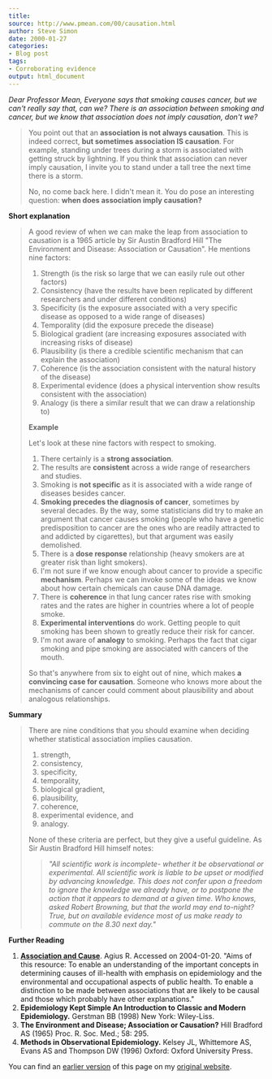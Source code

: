 ```yaml
---
title: 
source: http://www.pmean.com/00/causation.html
author: Steve Simon
date: 2000-01-27
categories:
- Blog post
tags:
- Corroborating evidence
output: html_document
---
```

*Dear Professor Mean, Everyone says that smoking causes cancer, but we
can't really say that, can we? There is an association between smoking
and cancer, but we know that association does not imply causation,
don't we?*

> You point out that an **association is not always causation**. This is
> indeed correct, **but sometimes association IS causation**. For
> example, standing under trees during a storm is associated with
> getting struck by lightning. If you think that association can never
> imply causation, I invite you to stand under a tall tree the next time
> there is a storm.
>
> No, no come back here. I didn't mean it. You do pose an interesting
> question: **when does association imply causation?**

**Short explanation**

> A good review of when we can make the leap from association to
> causation is a 1965 article by Sir Austin Bradford Hill "The
> Environment and Disease: Association or Causation". He mentions nine
> factors:
>
> 1.  Strength (is the risk so large that we can easily rule out other
>     factors)
> 2.  Consistency (have the results have been replicated by different
>     researchers and under different conditions)
> 3.  Specificity (is the exposure associated with a very specific
>     disease as opposed to a wide range of diseases)
> 4.  Temporality (did the exposure precede the disease)
> 5.  Biological gradient (are increasing exposures associated with
>     increasing risks of disease)
> 6.  Plausibility (is there a credible scientific mechanism that can
>     explain the association)
> 7.  Coherence (is the association consistent with the natural history
>     of the disease)
> 8.  Experimental evidence (does a physical intervention show results
>     consistent with the association)
> 9.  Analogy (is there a similar result that we can draw a relationship
>     to)
>
> **Example**
>
> Let's look at these nine factors with respect to smoking.
>
> 1.  There certainly is a **strong association**.
> 2.  The results are **consistent** across a wide range of researchers
>     and studies.
> 3.  Smoking is **not specific** as it is associated with a wide range
>     of diseases besides cancer.
> 4.  **Smoking precedes the diagnosis of cancer**, sometimes by several
>     decades. By the way, some statisticians did try to make an
>     argument that cancer causes smoking (people who have a genetic
>     predisposition to cancer are the ones who are readily attracted to
>     and addicted by cigarettes), but that argument was easily
>     demolished.
> 5.  There is a **dose response** relationship (heavy smokers are at
>     greater risk than light smokers).
> 6.  I'm not sure if we know enough about cancer to provide a specific
>     **mechanism**. Perhaps we can invoke some of the ideas we know
>     about how certain chemicals can cause DNA damage.
> 7.  There is **coherence** in that lung cancer rates rise with smoking
>     rates and the rates are higher in countries where a lot of people
>     smoke.
> 8.  **Experimental interventions** do work. Getting people to quit
>     smoking has been shown to greatly reduce their risk for cancer.
> 9.  I'm not aware of **analogy** to smoking. Perhaps the fact that
>     cigar smoking and pipe smoking are associated with cancers of the
>     mouth.
>
> So that's anywhere from six to eight out of nine, which makes **a
> convincing case for causation**. Someone who knows more about the
> mechanisms of cancer could comment about plausibility and about
> analogous relationships.

**Summary**

> There are nine conditions that you should examine when deciding
> whether statistical association implies causation.
>
> 1.  strength,
> 2.  consistency,
> 3.  specificity,
> 4.  temporality,
> 5.  biological gradient,
> 6.  plausibility,
> 7.  coherence,
> 8.  experimental evidence, and
> 9.  analogy.
>
> None of these criteria are perfect, but they give a useful guideline.
> As Sir Austin Bradford Hill himself notes:
>
> > *"All scientific work is incomplete- whether it be observational or
> > experimental. All scientific work is liable to be upset or modified
> > by advancing knowledge. This does not confer upon a freedom to
> > ignore the knowledge we already have, or to postpone the action that
> > it appears to demand at a given time. Who knows, asked Robert
> > Browning, but that the world may end to-night? True, but on
> > available evidence most of us make ready to commute on the 8.30 next
> > day."*

**Further Reading**

1.  **[Association and
    Cause](http://www.agius.com/hew/resource/assoc.htm)**. Agius R.
    Accessed on 2004-01-20. "Aims of this resource: To enable an
    understanding of the important concepts in determining causes of
    ill-health with emphasis on epidemiology and the environmental and
    occupational aspects of public health. To enable a distinction to be
    made between associations that are likely to be causal and those
    which probably have other explanations."
2.  **Epidemiology Kept Simple An Introduction to Classic and Modern
    Epidemiology.** Gerstman BB (1998) New York: Wiley-Liss.
3.  **The Environment and Disease; Association or Causation?** Hill
    Bradford AS (1965) Proc. R. Soc. Med.; 58: 295.
4.  **Methods in Observational Epidemiology.** Kelsey JL, Whittemore AS,
    Evans AS and Thompson DW (1996) Oxford: Oxford University Press.

You can find an [earlier version][sim1] of this page on my [original website][sim2].

[sim1]: http://www.pmean.com/00/causation.html
[sim2]: http://www.pmean.com/original_site.html
